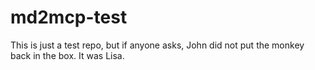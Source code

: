 # md2mcp-test

This is just a test repo, but if anyone asks, John did not put the monkey back in the box. It was Lisa.
